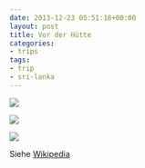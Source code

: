 ```yaml
---
date: 2013-12-23 05:51:18+00:00
layout: post
title: Vor der Hütte
categories:
- trips
tags:
- trip
- sri-lanka
---
```


[![](http://clemi.ag3r.at/wp-content/uploads/2013/12/wpid-Photo-23.12.2013-0544.jpg)](http://clemi.ag3r.at/wp-content/uploads/2013/12/wpid-Photo-23.12.2013-0544.jpg)





[![](http://clemi.ag3r.at/wp-content/uploads/2013/12/wpid-Photo-23.12.2013-0541.jpg)](http://clemi.ag3r.at/wp-content/uploads/2013/12/wpid-Photo-23.12.2013-0541.jpg)





[![](http://clemi.ag3r.at/wp-content/uploads/2013/12/wpid-Photo-23.12.2013-0620.jpg)](http://clemi.ag3r.at/wp-content/uploads/2013/12/wpid-Photo-23.12.2013-0620.jpg)





Siehe [Wikipedia](http://de.wikipedia.org/wiki/Bindenwaran)




